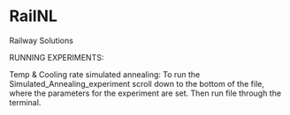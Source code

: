 # RailNL
Railway Solutions

RUNNING EXPERIMENTS:

Temp & Cooling rate simulated annealing:
To run the Simulated_Annealing_experiment scroll down to the bottom of the file, where the parameters for the experiment are set.
Then run file through the terminal.
